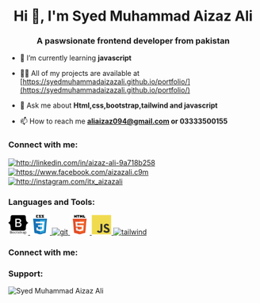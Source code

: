 <h1 align="center">Hi 👋, I'm Syed Muhammad Aizaz Ali</h1>
<h3 align="center">A paswsionate frontend developer from pakistan</h3>

- 🌱 I’m currently learning **javascript**

- 👨‍💻 All of my projects are available at [https://syedmuhammadaizazali.github.io/portfolio/](https://syedmuhammadaizazali.github.io/portfolio/)

- 💬 Ask me about **Html,css,bootstrap,tailwind and javascript**

- 📫 How to reach me **aliaizaz094@gmail.com or 03333500155**

<h3 align="left">Connect with me:</h3>
<p align="left">
<a href="https://linkedin.com/in/http://linkedin.com/in/aizaz-ali-9a718b258" target="blank"><img align="center" src="https://raw.githubusercontent.com/rahuldkjain/github-profile-readme-generator/master/src/images/icons/Social/linked-in-alt.svg" alt="http://linkedin.com/in/aizaz-ali-9a718b258" height="30" width="40" /></a>
<a href="https://fb.com/https://www.facebook.com/aizazali.c9m" target="blank"><img align="center" src="https://raw.githubusercontent.com/rahuldkjain/github-profile-readme-generator/master/src/images/icons/Social/facebook.svg" alt="https://www.facebook.com/aizazali.c9m" height="30" width="40" /></a>
<a href="https://instagram.com/http://instagram.com/itx_aizazali" target="blank"><img align="center" src="https://raw.githubusercontent.com/rahuldkjain/github-profile-readme-generator/master/src/images/icons/Social/instagram.svg" alt="http://instagram.com/itx_aizazali" height="30" width="40" /></a>
</p>

<h3 align="left">Languages and Tools:</h3>
<p align="left"> <a href="https://getbootstrap.com" target="_blank" rel="noreferrer"> <img src="https://raw.githubusercontent.com/devicons/devicon/master/icons/bootstrap/bootstrap-plain-wordmark.svg" alt="bootstrap" width="40" height="40"/> </a> <a href="https://www.w3schools.com/css/" target="_blank" rel="noreferrer"> <img src="https://raw.githubusercontent.com/devicons/devicon/master/icons/css3/css3-original-wordmark.svg" alt="css3" width="40" height="40"/> </a> <a href="https://git-scm.com/" target="_blank" rel="noreferrer"> <img src="https://www.vectorlogo.zone/logos/git-scm/git-scm-icon.svg" alt="git" width="40" height="40"/> </a> <a href="https://www.w3.org/html/" target="_blank" rel="noreferrer"> <img src="https://raw.githubusercontent.com/devicons/devicon/master/icons/html5/html5-original-wordmark.svg" alt="html5" width="40" height="40"/> </a> <a href="https://developer.mozilla.org/en-US/docs/Web/JavaScript" target="_blank" rel="noreferrer"> <img src="https://raw.githubusercontent.com/devicons/devicon/master/icons/javascript/javascript-original.svg" alt="javascript" width="40" height="40"/> </a> <a href="https://tailwindcss.com/" target="_blank" rel="noreferrer"> <img src="https://www.vectorlogo.zone/logos/tailwindcss/tailwindcss-icon.svg" alt="tailwind" width="40" height="40"/> </a> </p>

<h3 align="left">Connect with me:</h3>
<p align="left">
</p>

<h3 align="left">Support:</h3>
<p><a href="https://www.buymeacoffee.com/Syed Muhammad Aizaz Ali"> <img align="left" src="https://cdn.buymeacoffee.com/buttons/v2/default-yellow.png" height="50" width="210" alt="Syed Muhammad Aizaz Ali" /></a></p><br><br>

